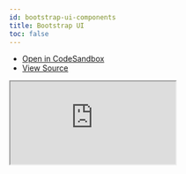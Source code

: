 ```yaml
---
id: bootstrap-ui-components
title: Bootstrap UI
toc: false
---
```


- [Open in CodeSandbox](https://codesandbox.io/s/github/tannerlinsley/react-table/tree/master/examples/bootstrap-ui-components)
- [View Source](https://github.com/tannerlinsley/react-table/tree/master/examples/bootstrap-ui-components)

<iframe
  src="https://codesandbox.io/embed/github/tannerlinsley/react-table/tree/master/examples/bootstrap-ui-components?autoresize=1&fontsize=14&theme=dark"
  title="tannerlinsley/react-table: bootstrap-ui-components"
  sandbox="allow-forms allow-modals allow-popups allow-presentation allow-same-origin allow-scripts"
  style={{
    width: '100%',
    height: '80vh',
    border: '0',
    borderRadius: 8,
    overflow: 'hidden',
    position: 'static',
    zIndex: 0,
  }}
></iframe>
